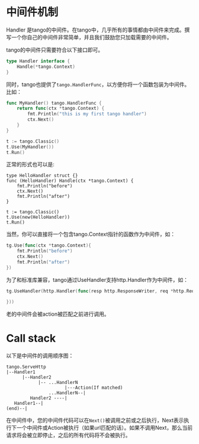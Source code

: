 # 中间件机制

Handler 是tango的中间件。在tango中，几乎所有的事情都由中间件来完成。撰写一个你自己的中间件非常简单，并且我们鼓励您只加载需要的中间件。

tango的中间件只需要符合以下接口即可。

```Go
type Handler interface {
    Handle(*tango.Context)
}
```

同时，tango也提供了```tango.HandlerFunc```，以方便你将一个函数包装为中间件。比如：
```Go
func MyHandler() tango.HandlerFunc {
    return func(ctx *tango.Context) {
        fmt.Println("this is my first tango handler")
        ctx.Next()
    }
}

t := tango.Classic()
t.Use(MyHandler())
t.Run()
```

正常的形式也可以是:
```
type HelloHandler struct {}
func (HelloHandler) Handle(ctx *tango.Context) {
    fmt.Println("before")
    ctx.Next()
    fmt.Println("after")
}

t := tango.Classic()
t.Use(new(HelloHandler))
t.Run()
```

当然，你可以直接将一个包含tango.Context指针的函数作为中间件，如：
```Go
tg.Use(func(ctx *tango.Context){
    fmt.Println("before")
    ctx.Next()
    fmt.Println("after")
})
```

为了和标准库兼容，tango通过UseHandler支持http.Handler作为中间件，如：
```Go
tg.UseHandler(http.Handler(func(resp http.ResponseWriter, req *http.Request) {

}))
```
老的中间件会被action被匹配之前进行调用。

# Call stack
以下是中间件的调用顺序图：
```
tango.ServeHttp
|--Handler1
      |--Handler2
            |-- ...HandlerN
                      |---Action(If matched)
                ...HandlerN--|
         Handler2 ----|
   Handler1--|
(end)--|
```

在中间件中，您的中间件代码可以在```Next()```被调用之前或之后执行，Next表示执行下一个中间件或Action被执行（如果url匹配的话）。如果不调用Next，那么当前请求将会被立即停止，之后的所有代码将不会被执行。
